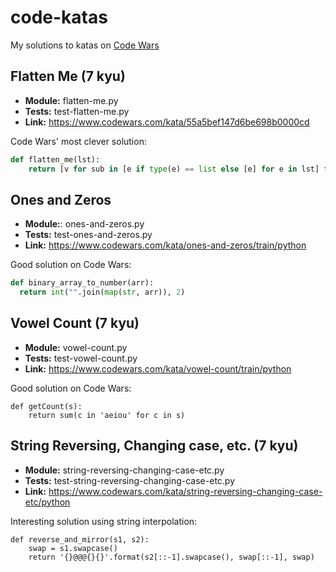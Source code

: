 # code-katas
My solutions to katas on [Code Wars](https://www.codewars.com)

## Flatten Me (7 kyu)
* **Module:** flatten-me.py
* **Tests:** test-flatten-me.py
* **Link:** https://www.codewars.com/kata/55a5bef147d6be698b0000cd

Code Wars' most clever solution:
```python
def flatten_me(lst):
    return [v for sub in [e if type(e) == list else [e] for e in lst] for v in sub]
 ```

## Ones and Zeros
* **Module:**: ones-and-zeros.py
* **Tests:** test-ones-and-zeros.py
* **Link:** https://www.codewars.com/kata/ones-and-zeros/train/python

Good solution on Code Wars:
```python
def binary_array_to_number(arr):
  return int("".join(map(str, arr)), 2)
```

## Vowel Count (7 kyu)
* **Module:** vowel-count.py
* **Tests:** test-vowel-count.py
* **Link:** https://www.codewars.com/kata/vowel-count/train/python

Good solution on Code Wars:
```
def getCount(s):
    return sum(c in 'aeiou' for c in s)
```

## String Reversing, Changing case, etc. (7 kyu)
* **Module:** string-reversing-changing-case-etc.py
* **Tests:** test-string-reversing-changing-case-etc.py
* **Link:** https://www.codewars.com/kata/string-reversing-changing-case-etc/python

Interesting solution using string interpolation:
```
def reverse_and_mirror(s1, s2):
    swap = s1.swapcase()
    return '{}@@@{}{}'.format(s2[::-1].swapcase(), swap[::-1], swap)
```

